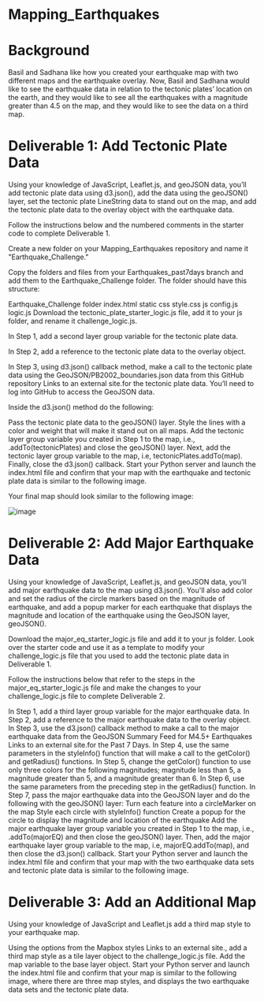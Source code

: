 # Mapping_Earthquakes
# Background
Basil and Sadhana like how you created your earthquake map with two different maps and the earthquake overlay. Now, Basil and Sadhana would like to see the earthquake data in relation to the tectonic plates’ location on the earth, and they would like to see all the earthquakes with a magnitude greater than 4.5 on the map, and they would like to see the data on a third map.

# Deliverable 1: Add Tectonic Plate Data
Using your knowledge of JavaScript, Leaflet.js, and geoJSON data, you’ll add tectonic plate data using d3.json(), add the data using the geoJSON() layer, set the tectonic plate LineString data to stand out on the map, and add the tectonic plate data to the overlay object with the earthquake data.

Follow the instructions below and the numbered comments in the starter code to complete Deliverable 1.

Create a new folder on your Mapping_Earthquakes repository and name it "Earthquake_Challenge."

Copy the folders and files from your Earthquakes_past7days branch and add them to the Earthquake_Challenge folder. The folder should have this structure:

Earthquake_Challenge folder
index.html
static
css
style.css
js
config.js
logic.js
Download the tectonic_plate_starter_logic.js file, add it to your js folder, and rename it challenge_logic.js.

In Step 1, add a second layer group variable for the tectonic plate data.

In Step 2, add a reference to the tectonic plate data to the overlay object.

In Step 3, using d3.json() callback method, make a call to the tectonic plate data using the GeoJSON/PB2002_boundaries.json data from this GitHub repository Links to an external site.for the tectonic plate data. You’ll need to log into GitHub to access the GeoJSON data.

Inside the d3.json() method do the following:

Pass the tectonic plate data to the geoJSON() layer.
Style the lines with a color and weight that will make it stand out on all maps.
Add the tectonic layer group variable you created in Step 1 to the map, i.e., .addTo(tectonicPlates) and close the geoJSON() layer.
Next, add the tectonic layer group variable to the map, i.e, tectonicPlates.addTo(map).
Finally, close the d3.json() callback.
Start your Python server and launch the index.html file and confirm that your map with the earthquake and tectonic plate data is similar to the following image.

Your final map should look similar to the following image:

![image](https://user-images.githubusercontent.com/112348240/212584515-6146989a-d742-48e8-8c6b-4d3a882776ec.png)

# Deliverable 2: Add Major Earthquake Data

Using your knowledge of JavaScript, Leaflet.js, and geoJSON data, you’ll add major earthquake data to the map using d3.json(). You'll also add color and set the radius of the circle markers based on the magnitude of earthquake, and add a popup marker for each earthquake that displays the magnitude and location of the earthquake using the GeoJSON layer, geoJSON().

Download the major_eq_starter_logic.js file and add it to your js folder. Look over the starter code and use it as a template to modify your challenge_logic.js file that you used to add the tectonic plate data in Deliverable 1.

Follow the instructions below that refer to the steps in the major_eq_starter_logic.js file and make the changes to your challenge_logic.js file to complete Deliverable 2.

In Step 1, add a third layer group variable for the major earthquake data.
In Step 2, add a reference to the major earthquake data to the overlay object.
In Step 3, use the d3.json() callback method to make a call to the major earthquake data from the GeoJSON Summary Feed for M4.5+ Earthquakes Links to an external site.for the Past 7 Days.
In Step 4, use the same parameters in the styleInfo() function that will make a call to the getColor() and getRadius() functions.
In Step 5, change the getColor() function to use only three colors for the following magnitudes; magnitude less than 5, a magnitude greater than 5, and a magnitude greater than 6.
In Step 6, use the same parameters from the preceding step in the getRadius() function.
In Step 7, pass the major earthquake data into the GeoJSON layer and do the following with the geoJSON() layer:
Turn each feature into a circleMarker on the map
Style each circle with styleInfo() function
Create a popup for the circle to display the magnitude and location of the earthquake
Add the major earthquake layer group variable you created in Step 1 to the map, i.e., .addTo(majorEQ) and then close the geoJSON() layer.
Then, add the major earthquake layer group variable to the map, i.e, majorEQ.addTo(map), and then close the d3.json() callback.
Start your Python server and launch the index.html file and confirm that your map with the two earthquake data sets and tectonic plate data is similar to the following image.

# Deliverable 3: Add an Additional Map

Using your knowledge of JavaScript and Leaflet.js add a third map style to your earthquake map.

Using the options from the Mapbox styles Links to an external site., add a third map style as a tile layer object to the challenge_logic.js file.
Add the map variable to the base layer object.
Start your Python server and launch the index.html file and confirm that your map is similar to the following image, where there are three map styles, and displays the two earthquake data sets and the tectonic plate data.
